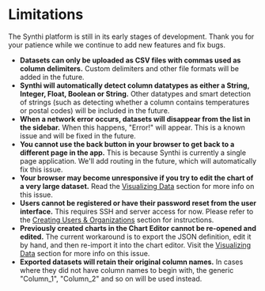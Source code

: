 # Limitations

The Synthi platform is still in its early stages of development. Thank you for your patience while we continue to add new features and fix bugs.

* **Datasets can only be uploaded as CSV files with commas used as column delimiters.** Custom delimiters and other file formats will be added in the future.
* **Synthi will automatically detect column datatypes as either a String, Integer, Float, Boolean or String.** Other datatypes and smart detection of strings (such as detecting whether a column contains temperatures or postal codes) will be included in the future.
* **When a network error occurs, datasets will disappear from the list in the sidebar.** When this happens, "Error!" will appear. This is a known issue and will be fixed in the future.
* **You cannot use the back button in your browser to get back to a different page in the app.** This is because Synthi is currently a single page application. We'll add routing in the future, which will automatically fix this issue.
* **Your browser may become unresponsive if you try to edit the chart of a very large dataset.** Read the [Visualizing Data](./Visualizing.md) section for more info on this issue.
* **Users cannot be registered or have their password reset from the user interface.** This requires SSH and server access for now. Please refer to the [Creating Users & Organizations](./CreatingUsersAndOrganizations) section for instructions.
* **Previously created charts in the Chart Editor cannot be re-opened and edited.** The current workaround is to export the JSON definition, edit it by hand, and then re-import it into the chart editor. Visit the [Visualizing Data](./Visualizing.md) section for more info on this issue.
* **Exported datasets will retain their original column names.** In cases where they did not have column names to begin with, the generic "Column_1", "Column_2" and so on will be used instead.
